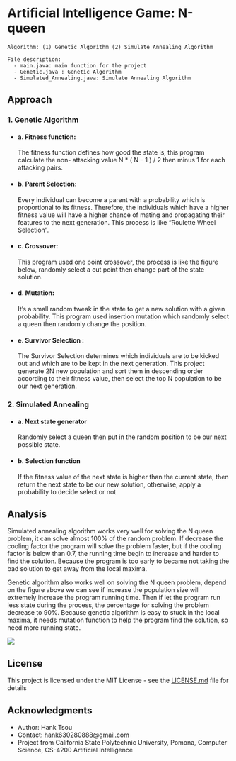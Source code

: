 # Artificial Intelligence Game: N-queen
```
Algorithm: (1) Genetic Algorithm (2) Simulate Annealing Algorithm
```

```
File description:
  - main.java: main function for the project
  - Genetic.java : Genetic Algorithm
  - Simulated_Annealing.java: Simulate Annealing Algorithm
```

## Approach

### 1. Genetic Algorithm

- #### a. Fitness function:
  The fitness function defines how good the state is, this program calculate the non- attacking value N * ( N – 1 ) / 2 then minus 1 for each attacking pairs.

- #### b. Parent Selection:
  Every individual can become a parent with a probability which is proportional to its fitness. Therefore, the individuals which have a higher fitness value will have a higher chance of mating and propagating their features to the next generation. This process is like “Roulette Wheel Selection”.

- #### c. Crossover:
  This program used one point crossover, the process is like the figure below, randomly select a cut point then change part of the state solution.

- #### d. Mutation:
  It’s a small random tweak in the state to get a new solution with a given probability. This program used insertion mutation which randomly select a queen then randomly change the position.

- #### e. Survivor Selection :
  The Survivor Selection determines which individuals are to be kicked out and which are to be kept in the next generation. This project generate 2N new population and sort them in descending order according to their fitness value, then select the top N population to be our next generation.


### 2. Simulated Annealing

- #### a. Next state generator
  Randomly select a queen then put in the random position to be our next possible state.

- #### b. Selection function
  If the fitness value of the next state is higher than the current state, then return the next state to be our new solution, otherwise, apply a probability to decide select or not


## Analysis

  Simulated annealing algorithm works very well for solving the N queen problem, it can solve almost 100% of the random problem. If decrease the cooling factor the program will solve the problem faster, but if the cooling factor is below than 0.7, the running time begin to increase and harder to find the solution. Because the program is too early to became not taking the bad solution to get away from the local maxima.
    
  Genetic algorithm also works well on solving the N queen problem, depend on the figure above we can see if increase the population size will extremely increase the program running time. Then if let the program run less state during the process, the percentage for solving the problem decrease to 90%. Because genetic algorithm is easy to stuck in the local maxima, it needs mutation function to help the program find the solution, so need more running state.

![](README_IMG/8puzzel.png)

## License

This project is licensed under the MIT License - see the [LICENSE.md](LICENSE.md) file for details

## Acknowledgments

* Author: Hank Tsou
* Contact: hank630280888@gmail.com
* Project from California State Polytechnic University, Pomona, Computer Science, CS-4200 Artificial Intelligence
